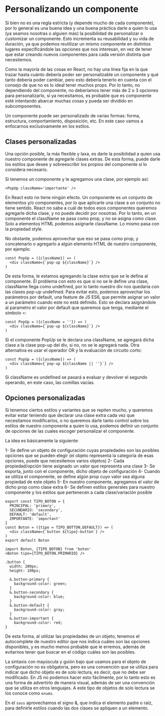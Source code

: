# Personalizando un componente
Si bien no es una regla estricta (y depende mucho de cada componente), por lo general es una buena idea y una buena práctica darle a quien lo usa (ya seamos nosotras o alguien más) la posibilidad de personalizar o customizar un componente. Esto incrementa su reusabilidad y su vida de duración, ya que podemos reutilizar un mismo componente en distintos lugares especificándole las opciones que nos interesan, en vez de tener que estar creando nuevos componentes para cada versión distinta que necesitemos.

Como la mayoría de las cosas en React, no hay una línea fija en la que trazar hasta cuánto debería poder ser personalizable un componente y qué tanto debería poder cambiar, pero esto debería tenerlo en cuenta con el consejo de que no es lo ideal tener muchos props. Por lo tanto, no dependiendo del componente, no deberíamos tener más de 2 o 3 opciones para personalizarlo, si ya necesitamos, es probable que es componente esté intentando abarcar muchas cosas y pueda ser dividido en subcomponentes.

Un componente puede ser personalizado de varias formas: forma, estructura, comportamiento, disposición, etc. En este caso vamos a enfocarnos exclusivamente en los estilos.

## Clases personalizadas
Una opción posible, la más flexible y laxa, es darle la posibilidad a quien usa nuestro componente de agregarle clases extras. De esta forma, puede darle los estilos que desee y sobreescribir los propios del componente si lo considera necesario.

Si tenemos un componente y le agregamos una clase, por ejemplo así:
```
<PopUp className='importante' />
```

En React esto no tiene ningún efecto. Un componente es un conjunto de elementos y/o componentes, por lo que aplicarle una clase a un conjunto no tiene sentido. React no sabe a cuál de todos esos componentes queremos agregarle dicha clase, y no puede decidir por nosotras. Por lo tanto, en un componente el className se pasa como prop, y no se asigna como clase. Solo a elementos HTML podemos asignarle className. Lo mismo pasa con la propiedad style.

No obstante, podemos aprovechar que eso se pasa como prop, y concatenarlo o agregarlo a algún elemento HTML de nuestro componente, por ejemplo:
```
const PopUp = ({className}) => (
  <div className={`pop-up ${className}`} />
)
```
De esta forma, le estamos agregando la clase extra que se le defina al componente. El problema con esto es que si no se le define una clase, className llega como undefined, por lo tanto nuestro div nos quedaría con las clases pop-up undefined. Para evitar esto, podemos aprovechar los parámetros por default, una feature de JS ES6, que permite asignar un valor a un parámetro cuando este no está definido. Esto se declara asignándole al parametro el valor por default que queremos que tenga, mediante el símbolo =:
```
const PopUp = ({className = ''}) => (
  <div className={`pop-up ${className}`} />
)
```
Si el componente PopUp se le declara una className, se agregará dicha clase a la clase pop-up del div, si no, no se le agregará nada. Otra alternativa es usar el operador OR y la evaluación de circuito corto:
```
const PopUp = ({className}) => (
  <div className={`pop-up ${className || ''}`} />
)
```
Si className es undefined se pasará a evaluar y devolver el segundo operando, en este caso, las comillas vacías.

## Opciones personalizadas
Si tenemos ciertos estilos y variantes que se repiten mucho, y queremos evitar estar teniendo que declarar una clase extra cada vez que necesitamos modificarlos, o no queremos darle tanto control sobre los estilos de nuestro componente a quien lo usa, podemos definir un conjunto de opciones de las cuales escoger personalizar el componente.

La idea es básicamente la siguiente:

1- Se define un objeto de configuración cuyas propiedades son las posibles opciones que se pueden elegir (el objeto representa la categoría de esas opciones, puede que necesitemos varios objetos)
2- Cada propiedad/opción tiene asignado un valor que representa una clase
3- Se exporta, junto con el componente, dicho objeto de configuración
4- Cuando se utiliza el componente, se define algún prop cuyo valor sea alguna propiedad de este objeto
5- En nuestro componente, agregamos el valor de dicho prop como clase extra
6- Se definen estilos generales para nuestro componente y los estilos que pertenecen a cada clase/variación posible
```
export const TIPO_BOTON = {
  PRINCIPAL: 'primary',
  SECUNDARIO: 'secondary',
  DEFAULT: 'default',
  IMPORTANTE: 'important'
}
const Boton = ({tipo = TIPO_BOTTON.DEFAULT}) => ( 
  <div className={`button ${tipo}-button`} />
)
export default Boton
```
```
import Boton, {TIPO_BOTON} from 'boton'
<Boton tipo={TIPO_BOTON.PRIMARIO} />
```
```
.button {
  width: 200px;
  height: 100px;
  
  &.button-primary {
    background-color: green;
  }
  &.button-secondary {
    background-color: blue;
  }
  &.button-default {
    background-color: gray;
  }
  &.button-important {
    background-color: red;
}
```

De esta forma, al utilizar las propiedades de un objeto, tenemos el autocomplete de nuestro editor que nos indica cuáles son las opciones disponibles, y es mucho menos probable que le erremos, además de evitarnos tener que buscar en el código cuáles son las posibles.

La sintaxis con mayúscula y guión bajo que usamos para el objeto de configuración no es obligatoria, pero es una convención que se utiliza para indicar que dicho objeto es de solo lectura, es decir, que no debe ser modificado. En JS no podemos hacer esto fácilmente, por lo tanto esto es una forma de advertirlo de manera visual, además de ser una convención que se utiliza en otros lenguajes. A este tipo de objetos de solo lectura se los conoce como ```enums```.

En el ```sass``` aprovechamos el signo &, que indica el elemento padre o raíz, para definirle estilos cuando las dos clases se apliquen a un elemento.